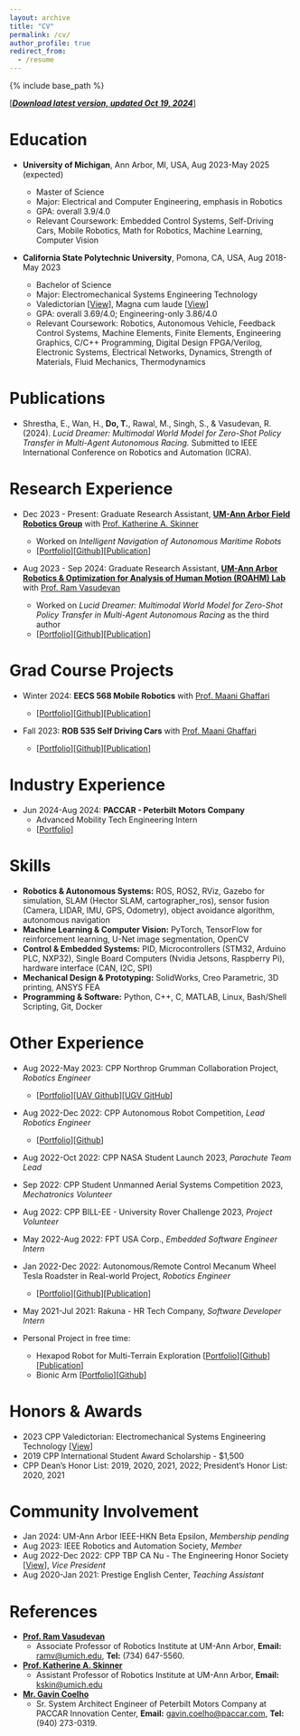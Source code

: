 ```yaml
---
layout: archive
title: "CV"
permalink: /cv/
author_profile: true
redirect_from:
  - /resume
---
```


{% include base_path %}

[[***Download latest version, updated Oct 19, 2024***](/files/TungDo_Curriculum_Vitae.pdf)]

Education
======
* **University of Michigan**, Ann Arbor, MI, USA, Aug 2023-May 2025 (expected)
  * Master of Science 
  * Major: Electrical and Computer Engineering, emphasis in Robotics
  <!-- * Publication: *Lucid Dreamer: Multimodal World Model for Zero-Shot Policy Transfer in Multi-Agent Autonomous Racing* -->
  * GPA: overall 3.9/4.0
  <!-- * Supervisors: Prof. Ram Vasudevan, Prof. Katherine A. Skinner -->
  * Relevant Coursework: Embedded Control Systems, Self-Driving Cars, Mobile Robotics, Math for Robotics, Machine Learning, Computer Vision

* **California State Polytechnic University**, Pomona, CA, USA, Aug 2018-May 2023
  * Bachelor of Science
  * Major: Electromechanical Systems Engineering Technology
  * Valedictorian [[View](https://sontung1010.github.io/posts/2023/04/14/blog-post-1/)], Magna cum laude [[View](/images/eDiploma_official_.pdf)]
  * GPA: overall 3.69/4.0; Engineering-only 3.86/4.0
  * Relevant Coursework: Robotics, Autonomous Vehicle, Feedback Control Systems, Machine Elements, Finite Elements, Engineering Graphics, C/C++ Programming, Digital Design FPGA/Verilog, Electronic Systems, Electrical Networks, Dynamics, Strength of Materials, Fluid Mechanics, Thermodynamics

<!-- * Ph.D in Version Control Theory, GitHub University, 2018 (expected) -->

Publications
======
*	Shrestha, E., Wan, H., **Do, T.**, Rawal, M., Singh, S., & Vasudevan, R. (2024). *Lucid Dreamer: Multimodal World Model for Zero-Shot Policy Transfer in Multi-Agent Autonomous Racing.* Submitted to IEEE International Conference on Robotics and Automation (ICRA).


<!-- *	[Wan, H., Kusumadjaja, K., Lee, S.H., & Do, T. (2024). *Enhancing Vision-based SLAM through Shadow Removal Preprocessing.*](https://sontung1010.github.io/publication/2024-04-19-Enhancing-Vision-based-SLAM-through-Shadow-Removal-Processing) Unpublished manuscript, University of Michigan, Ann Arbor.
*	[Do, T., Liu, X., & Swayampakula, R. (2023). *Enhancing Monocular 3D Object Detection in Foggy Conditions: An Adapted MonoCon Approach for Autonomous Vehicles.*](https://sontung1010.github.io/publication/2023-12-10-Enhancing-Monocular-3D-Object-Detection-in-Foggy-Conditions) Unpublished manuscript, University of Michigan, Ann Arbor.
*	[Do, T. (2023). *Autonomous/Remote Control Mecanum Wheels Tesla Roadster.*](https://sontung1010.github.io/publication/2023-12-14-Autonomous-RC_Mecanum_Wheels_Tesla_Roadster) Unpublished manuscript, California State Polytechnic University, Pomona. -->

Research Experience
======
<!-- **University of Michigan, Ann Arbor**, MI, USA -->
* Dec 2023 - Present: Graduate Research Assistant, [**UM-Ann Arbor Field Robotics Group**](https://fieldrobotics.engin.umich.edu/team) with [Prof. Katherine A. Skinner](https://fieldrobotics.engin.umich.edu/team)
  * Worked on *Intelligent Navigation of Autonomous Maritime Robots*
  * [[Portfolio](https://sontung1010.github.io/portfolio/2024-04-25-portfolio/)][[Github]()][[Publication]()]


* Aug 2023 - Sep 2024: Graduate Research Assistant, [**UM-Ann Arbor Robotics & Optimization for Analysis of Human Motion (ROAHM) Lab**](https://www.roahmlab.com/) with [Prof. Ram Vasudevan](https://www.roahmlab.com/ram-personal)
  * Worked on *Lucid Dreamer: Multimodal World Model for Zero-Shot Policy Transfer in Multi-Agent Autonomous Racing* as the third author
  * [[Portfolio](https://sontung1010.github.io/portfolio/2024-04-25-portfolio/)][[Github]()][[Publication]()]


Grad Course Projects
======
* Winter 2024: **EECS 568 Mobile Robotics** with [Prof. Maani Ghaffari](https://name.engin.umich.edu/people/ghaffari-maani/)
  <!-- * *Enhancing Vision-based SLAM through Shadow Removal Processing*  -->
  * [[Portfolio](https://sontung1010.github.io/portfolio/2024-04-19-portfolio/)][[Github](https://github.com/dyingplant/mobrob11)][[Publication](https://sontung1010.github.io/publication/2024-04-19-Enhancing-Vision-based-SLAM-through-Shadow-Removal-Processing)]

* Fall 2023: **ROB 535 Self Driving Cars** with [Prof. Maani Ghaffari](https://name.engin.umich.edu/people/ghaffari-maani/) 
  <!-- * *Enhancing Monocular 3D Object Detection in Foggy Condition: An Adapted MonoCon Approach for Autonomous Vehicles*  -->
  * [[Portfolio](https://sontung1010.github.io/portfolio/2023-12-12-portfolio/)][[Github](https://github.com/sontung1010/MonoCon-Monocular_3D_Object_Detection)][[Publication](https://sontung1010.github.io/publication/2023-12-10-Enhancing-Monocular-3D-Object-Detection-in-Foggy-Conditions)]

<!-- * 1/2023-4/2023: Researcher
  * FPGA Toolchain for MacOS [[Portfolio](https://sontung1010.github.io/portfolio/2023-04-16-portfolio/)][[MacOS Toolchain Github](https://github.com/sontung1010/MacOS-FPGA-Toolchain)][[Training GitHub](https://github.com/sontung1010/Courses-Training/tree/CPP_FPGA)] -->





Industry Experience
======
* Jun 2024-Aug 2024: **PACCAR - Peterbilt Motors Company**
  * Advanced Mobility Tech Engineering Intern 
  * [[Portfolio](https://sontung1010.github.io/portfolio/2024-08-20-portfolio/)]







<!-- * .vim setup [[.vim Github](https://github.com/sontung1010/.vim)][[vim_vscode GitHub](https://github.com/sontung1010/vim_vscode_setup)]
* This whole Portfolio website and special thanks to Minimal Mistakes -->

<!-- * 10/2022: Project Owner
  * Iron Man Helmet [[Portfolio](https://sontung1010.github.io/portfolio/2022-10-10-portfolio/)] -->

<!-- * Mini Projects [[Portfolio](https://sontung1010.github.io/portfolio/2018-08-22-portfolio/)] -->

<!-- Work Experience
======
  <ul>{% for post in site.portfolio reversed %}
    {% include archive-single-cv.html %}
  {% endfor %}</ul> -->
 
Skills
======
* **Robotics & Autonomous Systems:** ROS, ROS2, RViz, Gazebo for simulation, SLAM (Hector SLAM, cartographer_ros), sensor fusion (Camera, LIDAR, IMU, GPS, Odometry), object avoidance algorithm, autonomous navigation
* **Machine Learning & Computer Vision:** PyTorch, TensorFlow for reinforcement learning, U-Net image segmentation, OpenCV
* **Control & Embedded Systems:** PID, Microcontrollers (STM32, Arduino PLC, NXP32), Single Board Computers (Nvidia Jetsons, Raspberry Pi), hardware interface (CAN, I2C, SPI)
* **Mechanical Design & Prototyping:** SolidWorks, Creo Parametric, 3D printing, ANSYS FEA
* **Programming & Software:** Python, C++, C, MATLAB, Linux, Bash/Shell Scripting, Git, Docker 


Other Experience
======
<!-- * Aug 2023-Dec 2023: EECS 461 Advanced Driver Assistance Systems (ADAS) Simulation, *Embedded Software Engineer*
  * [[Portfolio](https://sontung1010.github.io/portfolio/2023-12-11-portfolio/)][[Github](https://github.com/sontung1010/Courses-Training/tree/UMich_Embedded_Control_Systems)] -->

* Aug 2022-May 2023: CPP Northrop Grumman Collaboration Project, *Robotics Engineer*
  * [[Portfolio](https://sontung1010.github.io/portfolio/2023-05-29-portfolio/)][[UAV Github](https://github.com/sontung1010/Northrop_Grumman_UAV)][[UGV GitHub](https://github.com/sontung1010/Northrop_Grumman_UGV)]

* Aug 2022-Dec 2022: CPP Autonomous Robot Competition, *Lead Robotics Engineer*
  * [[Portfolio](https://sontung1010.github.io/portfolio/2022-12-15-portfolio/)][[Github](https://github.com/sontung1010/Autonomous-Robot-Competition)]

* Aug 2022-Oct 2022: CPP NASA Student Launch 2023, *Parachute Team Lead*

* Sep 2022: CPP Student Unmanned Aerial Systems Competition 2023, *Mechatronics Volunteer*

* Aug 2022: CPP BILL-EE - University Rover Challenge 2023, *Project Volunteer*

* May 2022-Aug 2022: FPT USA Corp., *Embedded Software Engineer Intern*

* Jan 2022-Dec 2022: Autonomous/Remote Control Mecanum Wheel Tesla Roadster in Real-world Project, *Robotics Engineer*
  * [[Portfolio](https://sontung1010.github.io/portfolio/2022-12-18-portfolio/)][[Github](https://github.com/sontung1010/Autonomous-Remote-Control-Mecanum-Wheel-Tesla-Roadster)][[Publication](https://sontung1010.github.io/publication/2023-12-14-Autonomous-RC_Mecanum_Wheels_Tesla_Roadster)]

* May 2021-Jul 2021: Rakuna - HR Tech Company, *Software Developer Intern*

* Personal Project in free time: 
  * Hexapod Robot for Multi-Terrain Exploration [[Portfolio](https://sontung1010.github.io/portfolio/2022-11-11-portfolio/)][[Github]()][[Publication]()]
  * Bionic Arm [[Portfolio](https://sontung1010.github.io/portfolio/2022-11-01-portfolio/)][[Github]()]


<!-- Talks
======
  <ul>{% for post in site.talks %}
    {% include archive-single-talk-cv.html %}
  {% endfor %}</ul>
  

Teaching
======
  <ul>{% for post in site.teaching %}
    {% include archive-single-cv.html %}
  {% endfor %}</ul>
  
Service and leadership
======
* Currently signed in to 43 different slack teams -->

Honors & Awards
======
* 2023 CPP Valedictorian: Electromechanical Systems Engineering Technology [[View](https://sontung1010.github.io/posts/2023/04/14/blog-post-1/)]
* 2019 CPP International Student Award Scholarship - $1,500
* CPP Dean’s Honor List: 2019, 2020, 2021, 2022; President’s Honor List: 2020, 2021

Community Involvement
======
* Jan 2024: UM-Ann Arbor IEEE-HKN Beta Epsilon, *Membership pending*
* Aug 2023: IEEE Robotics and Automation Society, *Member*
* Aug 2022-Dec 2022: CPP TBP CA Nu - The Engineering Honor Society [[View](https://sontung1010.github.io/posts/2022/05/10/blog-post-1/)], *Vice President*
* Aug 2020-Jan 2021: Prestige English Center, *Teaching Assistant*

References
======
* [**Prof. Ram Vasudevan**](https://www.roahmlab.com/ram-personal)
  * Associate Professor of Robotics Institute at UM-Ann Arbor, **Email:** ramv@umich.edu, **Tel:** (734) 647-5560.
* [**Prof. Katherine A. Skinner**](https://fieldrobotics.engin.umich.edu/team)
  * Assistant Professor of Robotics Institute at UM-Ann Arbor, **Email:** kskin@umich.edu
* [**Mr. Gavin Coelho**](https://www.linkedin.com/in/gavincoelho/)
  * Sr. System Architect Engineer of Peterbilt Motors Company at PACCAR Innovation Center, **Email:** gavin.coelho@paccar.com, **Tel:** (940) 273-0319.